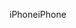 <span data-ttu-id="836ce-101">iPhone</span><span class="sxs-lookup"><span data-stu-id="836ce-101">iPhone</span></span>